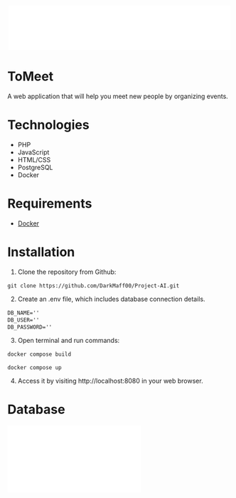 <p align="center">
<img src="https://github.com/DarkMaff00/Project-AI/blob/main/public/img/logo.svg" width="500" height="100">
</p>

# ToMeet

A web application that will help you meet new people by organizing events.
 
 
# Technologies
- PHP
- JavaScript
- HTML/CSS
- PostgreSQL
- Docker


# Requirements
- [Docker](https://www.docker.com/)


# Installation

1. Clone the repository from Github:

```
git clone https://github.com/DarkMaff00/Project-AI.git
```

2. Create an .env file, which includes database connection details. 

```
DB_NAME=''
DB_USER=''
DB_PASSWORD=''
```

3. Open terminal and run commands:

```
docker compose build
```

```
docker compose up
```

4. Access it by visiting http://localhost:8080 in your web browser.


# Database

![](./database/ERD.pdf)
